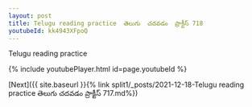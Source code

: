 ```yaml
---
layout: post
title: Telugu reading practice  తెలుగు  చదవడం  ప్రాక్టీస్ 718
youtubeId: kk4943XFpoQ
---
```

 
 
Telugu reading practice
 
 
 
 
 


{% include youtubePlayer.html id=page.youtubeId %}
 
[Next]({{ site.baseurl }}{% link  split1/_posts/2021-12-18-Telugu reading practice  తెలుగు  చదవడం  ప్రాక్టీస్ 717.md%})
 
